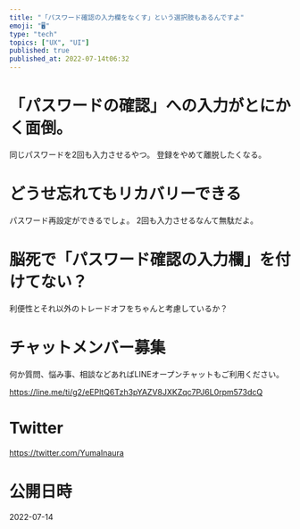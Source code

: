 ```yaml
---
title: "「パスワード確認の入力欄をなくす」という選択肢もあるんですよ"
emoji: "🖥"
type: "tech"
topics: ["UX", "UI"]
published: true
published_at: 2022-07-14t06:32
---
```


# 「パスワードの確認」への入力がとにかく面倒。

同じパスワードを2回も入力させるやつ。
登録をやめて離脱したくなる。

# どうせ忘れてもリカバリーできる

パスワード再設定ができるでしょ。
2回も入力させるなんて無駄だよ。

# 脳死で「パスワード確認の入力欄」を付けてない？

利便性とそれ以外のトレードオフをちゃんと考慮しているか？


<!-- Update From Qiita API -->

# チャットメンバー募集


何か質問、悩み事、相談などあればLINEオープンチャットもご利用ください。

https://line.me/ti/g2/eEPltQ6Tzh3pYAZV8JXKZqc7PJ6L0rpm573dcQ





# Twitter


https://twitter.com/YumaInaura


<!-- Update From Qiita API -->



# 公開日時

2022-07-14
